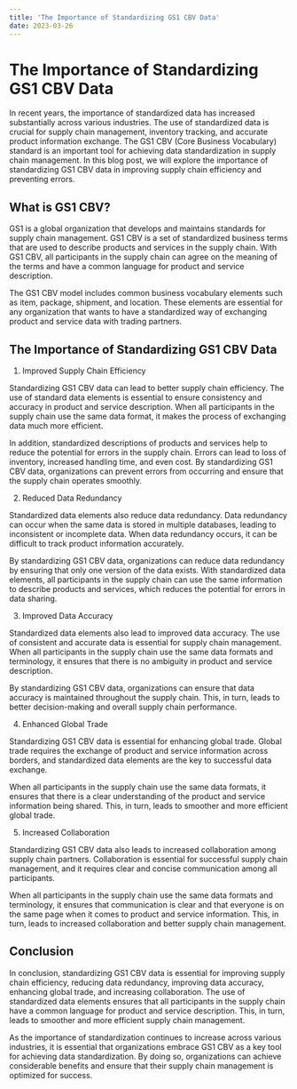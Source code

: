 ```yaml
---
title: 'The Importance of Standardizing GS1 CBV Data'
date: 2023-03-26
---
```


# The Importance of Standardizing GS1 CBV Data 

In recent years, the importance of standardized data has increased substantially across various industries. The use of standardized data is crucial for supply chain management, inventory tracking, and accurate product information exchange. The GS1 CBV (Core Business Vocabulary) standard is an important tool for achieving data standardization in supply chain management. In this blog post, we will explore the importance of standardizing GS1 CBV data in improving supply chain efficiency and preventing errors. 

## What is GS1 CBV?

GS1 is a global organization that develops and maintains standards for supply chain management. GS1 CBV is a set of standardized business terms that are used to describe products and services in the supply chain. With GS1 CBV, all participants in the supply chain can agree on the meaning of the terms and have a common language for product and service description. 

The GS1 CBV model includes common business vocabulary elements such as item, package, shipment, and location. These elements are essential for any organization that wants to have a standardized way of exchanging product and service data with trading partners. 

## The Importance of Standardizing GS1 CBV Data

1. Improved Supply Chain Efficiency

Standardizing GS1 CBV data can lead to better supply chain efficiency. The use of standard data elements is essential to ensure consistency and accuracy in product and service description. When all participants in the supply chain use the same data format, it makes the process of exchanging data much more efficient. 

In addition, standardized descriptions of products and services help to reduce the potential for errors in the supply chain. Errors can lead to loss of inventory, increased handling time, and even cost. By standardizing GS1 CBV data, organizations can prevent errors from occurring and ensure that the supply chain operates smoothly. 

2. Reduced Data Redundancy

Standardized data elements also reduce data redundancy. Data redundancy can occur when the same data is stored in multiple databases, leading to inconsistent or incomplete data. When data redundancy occurs, it can be difficult to track product information accurately. 

By standardizing GS1 CBV data, organizations can reduce data redundancy by ensuring that only one version of the data exists. With standardized data elements, all participants in the supply chain can use the same information to describe products and services, which reduces the potential for errors in data sharing. 

3. Improved Data Accuracy

Standardized data elements also lead to improved data accuracy. The use of consistent and accurate data is essential for supply chain management. When all participants in the supply chain use the same data formats and terminology, it ensures that there is no ambiguity in product and service description. 

By standardizing GS1 CBV data, organizations can ensure that data accuracy is maintained throughout the supply chain. This, in turn, leads to better decision-making and overall supply chain performance. 

4. Enhanced Global Trade

Standardizing GS1 CBV data is essential for enhancing global trade. Global trade requires the exchange of product and service information across borders, and standardized data elements are the key to successful data exchange. 

When all participants in the supply chain use the same data formats, it ensures that there is a clear understanding of the product and service information being shared. This, in turn, leads to smoother and more efficient global trade. 

5. Increased Collaboration

Standardizing GS1 CBV data also leads to increased collaboration among supply chain partners. Collaboration is essential for successful supply chain management, and it requires clear and concise communication among all participants. 

When all participants in the supply chain use the same data formats and terminology, it ensures that communication is clear and that everyone is on the same page when it comes to product and service information. This, in turn, leads to increased collaboration and better supply chain management. 

## Conclusion

In conclusion, standardizing GS1 CBV data is essential for improving supply chain efficiency, reducing data redundancy, improving data accuracy, enhancing global trade, and increasing collaboration. The use of standardized data elements ensures that all participants in the supply chain have a common language for product and service description. This, in turn, leads to smoother and more efficient supply chain management. 

As the importance of standardization continues to increase across various industries, it is essential that organizations embrace GS1 CBV as a key tool for achieving data standardization. By doing so, organizations can achieve considerable benefits and ensure that their supply chain management is optimized for success.

